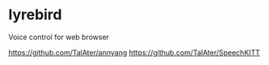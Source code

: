 # lyrebird
Voice control for web browser


https://github.com/TalAter/annyang
https://github.com/TalAter/SpeechKITT
